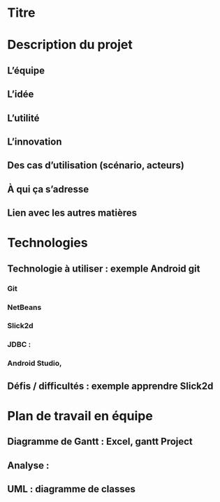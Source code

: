 # Titre 
# Description du projet 
## L’équipe
## L’idée 
## L’utilité 
## L’innovation 
## Des cas d’utilisation (scénario, acteurs)
## À qui ça s’adresse
## Lien avec les autres matières 
# Technologies 
## Technologie à utiliser : exemple Android git 
### Git
### NetBeans 
### Slick2d
### JDBC :
### Android Studio, 
## Défis / difficultés : exemple apprendre Slick2d
# Plan de travail en équipe 	
## Diagramme de Gantt : Excel, gantt Project 
## Analyse : 
## UML : diagramme de classes 


